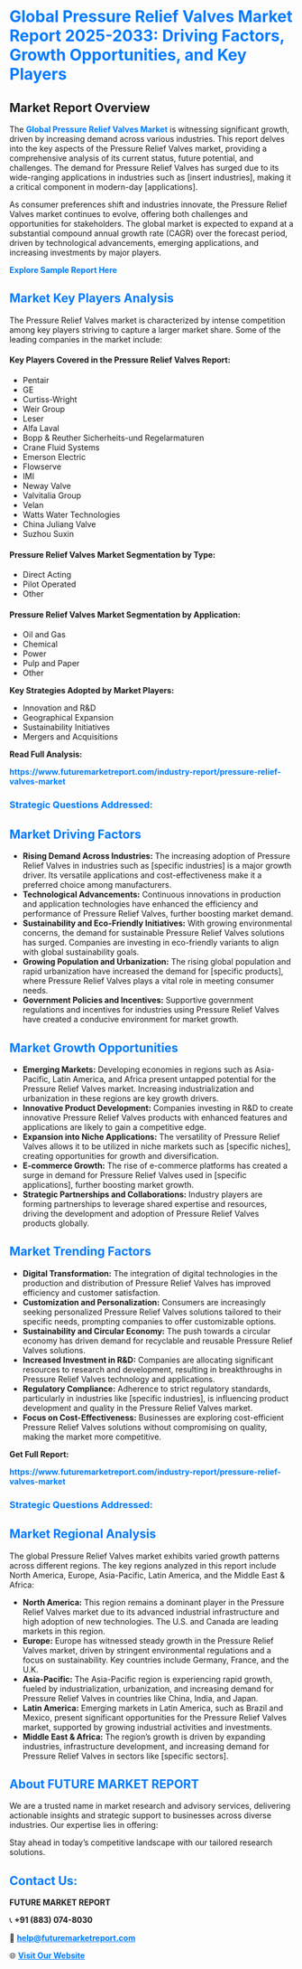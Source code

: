 <h1 style="color: #007BFF;">Global Pressure Relief Valves Market Report 2025-2033: Driving Factors, Growth Opportunities, and Key Players</h1>

<section id="overview">
<h2>Market Report Overview</h2>
<p>The <a href="https://www.futuremarketreport.com/industry-report/pressure-relief-valves-market" style="color: #007BFF; text-decoration: none;"><strong>Global Pressure Relief Valves Market</strong></a> is witnessing significant growth, driven by increasing demand across various industries. This report delves into the key aspects of the Pressure Relief Valves market, providing a comprehensive analysis of its current status, future potential, and challenges. The demand for Pressure Relief Valves has surged due to its wide-ranging applications in industries such as [insert industries], making it a critical component in modern-day [applications].</p>
<p>As consumer preferences shift and industries innovate, the Pressure Relief Valves market continues to evolve, offering both challenges and opportunities for stakeholders. The global market is expected to expand at a substantial compound annual growth rate (CAGR) over the forecast period, driven by technological advancements, emerging applications, and increasing investments by major players.</p>
</section>

<section id="overview">
<p><a href="https://www.futuremarketreport.com/request-sample/reportId=102608" style="color: #007BFF; text-decoration: none;"><strong>Explore Sample Report Here</strong></a></p>
</section>

<section id="key-players">
<h2 style="color: #007BFF;">Market Key Players Analysis</h2>
<p>The Pressure Relief Valves market is characterized by intense competition among key players striving to capture a larger market share. Some of the leading companies in the market include:</p>
<h4>Key Players Covered in the Pressure Relief Valves Report:</h4>
<ul><li>Pentair</li><li>GE</li><li>Curtiss-Wright</li><li>Weir Group</li><li>Leser</li><li>Alfa Laval</li><li>Bopp &amp; Reuther Sicherheits-und Regelarmaturen</li><li>Crane Fluid Systems</li><li>Emerson Electric</li><li>Flowserve</li><li>IMI</li><li>Neway Valve</li><li>Valvitalia Group</li><li>Velan</li><li>Watts Water Technologies</li><li>China Juliang Valve</li><li>Suzhou Suxin</li></ul>
<h4>Pressure Relief Valves Market Segmentation by Type:</h4>
<ul><li>Direct Acting</li><li>Pilot Operated</li><li>Other</li></ul>

<h4>Pressure Relief Valves Market Segmentation by Application:</h4>
<ul><li>Oil and Gas</li><li>Chemical</li><li>Power</li><li>Pulp and Paper</li><li>Other</li></ul>
<p><strong>Key Strategies Adopted by Market Players:</strong></p>
<ul>
<li>Innovation and R&D</li>
<li>Geographical Expansion</li>
<li>Sustainability Initiatives</li>
<li>Mergers and Acquisitions</li>
</ul>
</section>

<section>
<p><strong>Read Full Analysis: </strong></p><a href="https://www.futuremarketreport.com/industry-report/pressure-relief-valves-market" style="color: #007BFF; text-decoration: none;"><strong>https://www.futuremarketreport.com/industry-report/pressure-relief-valves-market</strong></a>
<h3 style="color: #007BFF;">Strategic Questions Addressed:</h3>
</section>

<section id="driving-factors">
<h2 style="color: #007BFF;">Market Driving Factors</h2>
<ul>
<li><strong>Rising Demand Across Industries:</strong> The increasing adoption of Pressure Relief Valves in industries such as [specific industries] is a major growth driver. Its versatile applications and cost-effectiveness make it a preferred choice among manufacturers.</li>
<li><strong>Technological Advancements:</strong> Continuous innovations in production and application technologies have enhanced the efficiency and performance of Pressure Relief Valves, further boosting market demand.</li>
<li><strong>Sustainability and Eco-Friendly Initiatives:</strong> With growing environmental concerns, the demand for sustainable Pressure Relief Valves solutions has surged. Companies are investing in eco-friendly variants to align with global sustainability goals.</li>
<li><strong>Growing Population and Urbanization:</strong> The rising global population and rapid urbanization have increased the demand for [specific products], where Pressure Relief Valves plays a vital role in meeting consumer needs.</li>
<li><strong>Government Policies and Incentives:</strong> Supportive government regulations and incentives for industries using Pressure Relief Valves have created a conducive environment for market growth.</li>
</ul>
</section>

<section id="growth-opportunities">
<h2 style="color: #007BFF;">Market Growth Opportunities</h2>
<ul>
<li><strong>Emerging Markets:</strong> Developing economies in regions such as Asia-Pacific, Latin America, and Africa present untapped potential for the Pressure Relief Valves market. Increasing industrialization and urbanization in these regions are key growth drivers.</li>
<li><strong>Innovative Product Development:</strong> Companies investing in R&D to create innovative Pressure Relief Valves products with enhanced features and applications are likely to gain a competitive edge.</li>
<li><strong>Expansion into Niche Applications:</strong> The versatility of Pressure Relief Valves allows it to be utilized in niche markets such as [specific niches], creating opportunities for growth and diversification.</li>
<li><strong>E-commerce Growth:</strong> The rise of e-commerce platforms has created a surge in demand for Pressure Relief Valves used in [specific applications], further boosting market growth.</li>
<li><strong>Strategic Partnerships and Collaborations:</strong> Industry players are forming partnerships to leverage shared expertise and resources, driving the development and adoption of Pressure Relief Valves products globally.</li>
</ul>
</section>

<section id="trending-factors">
<h2 style="color: #007BFF;">Market Trending Factors</h2>
<ul>
<li><strong>Digital Transformation:</strong> The integration of digital technologies in the production and distribution of Pressure Relief Valves has improved efficiency and customer satisfaction.</li>
<li><strong>Customization and Personalization:</strong> Consumers are increasingly seeking personalized Pressure Relief Valves solutions tailored to their specific needs, prompting companies to offer customizable options.</li>
<li><strong>Sustainability and Circular Economy:</strong> The push towards a circular economy has driven demand for recyclable and reusable Pressure Relief Valves solutions.</li>
<li><strong>Increased Investment in R&D:</strong> Companies are allocating significant resources to research and development, resulting in breakthroughs in Pressure Relief Valves technology and applications.</li>
<li><strong>Regulatory Compliance:</strong> Adherence to strict regulatory standards, particularly in industries like [specific industries], is influencing product development and quality in the Pressure Relief Valves market.</li>
<li><strong>Focus on Cost-Effectiveness:</strong> Businesses are exploring cost-efficient Pressure Relief Valves solutions without compromising on quality, making the market more competitive.</li>
</ul>
</section>

<section>
<p><strong>Get Full Report: </strong></p><a href="https://www.futuremarketreport.com/industry-report/pressure-relief-valves-market" style="color: #007BFF; text-decoration: none;"><strong>https://www.futuremarketreport.com/industry-report/pressure-relief-valves-market</strong></a>
<h3 style="color: #007BFF;">Strategic Questions Addressed:</h3>
</section>


<section id="regional-analysis">
<h2 style="color: #007BFF;">Market Regional Analysis</h2>
<p>The global Pressure Relief Valves market exhibits varied growth patterns across different regions. The key regions analyzed in this report include North America, Europe, Asia-Pacific, Latin America, and the Middle East & Africa:</p>
<ul>
<li><strong>North America:</strong> This region remains a dominant player in the Pressure Relief Valves market due to its advanced industrial infrastructure and high adoption of new technologies. The U.S. and Canada are leading markets in this region.</li>
<li><strong>Europe:</strong> Europe has witnessed steady growth in the Pressure Relief Valves market, driven by stringent environmental regulations and a focus on sustainability. Key countries include Germany, France, and the U.K.</li>
<li><strong>Asia-Pacific:</strong> The Asia-Pacific region is experiencing rapid growth, fueled by industrialization, urbanization, and increasing demand for Pressure Relief Valves in countries like China, India, and Japan.</li>
<li><strong>Latin America:</strong> Emerging markets in Latin America, such as Brazil and Mexico, present significant opportunities for the Pressure Relief Valves market, supported by growing industrial activities and investments.</li>
<li><strong>Middle East & Africa:</strong> The region’s growth is driven by expanding industries, infrastructure development, and increasing demand for Pressure Relief Valves in sectors like [specific sectors].</li>
</ul>
</section>

<footer>
<h2 style="color: #007BFF;">About FUTURE MARKET REPORT</h2>
<p>We are a trusted name in market research and advisory services, delivering actionable insights and strategic support to businesses across diverse industries. Our expertise lies in offering:</p>

<p>Stay ahead in today’s competitive landscape with our tailored research solutions.</p>

<h2 style="color: #007BFF;">Contact Us:</h2>
<p><strong>FUTURE MARKET REPORT</strong></p>
<p>📞 <strong>+91 (883) 074-8030</strong></p>
<p>📧 <strong><a href="mailto:help@futuremarketreport.com" style="color: #007BFF;">help@futuremarketreport.com</a></strong></p>
<p>🌐 <strong><a href="https://www.futuremarketreport.com/" style="color: #007BFF;">Visit Our Website</a></strong></p>
</footer>